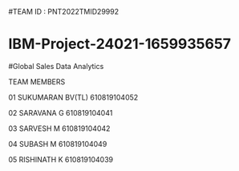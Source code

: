 #TEAM ID : PNT2022TMID29992

# IBM-Project-24021-1659935657
#Global Sales Data Analytics

TEAM MEMBERS

01 SUKUMARAN BV(TL)
610819104052


02 SARAVANA G 
610819104041


03 SARVESH M 
610819104042


04 SUBASH M 
610819104049


05 RISHINATH K
610819104039
